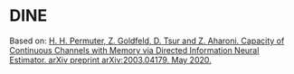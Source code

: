 # DINE

Based on: [H. H. Permuter, Z. Goldfeld, D. Tsur and Z. Aharoni. Capacity of Continuous Channels with Memory via Directed Information Neural Estimator. arXiv preprint arXiv:2003.04179. May 2020.](https://arxiv.org/pdf/2003.04179v2.pdf)
